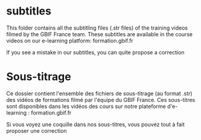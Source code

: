 # subtitles

This folder contains all the subtitling files (.str files) of the training videos filmed by the GBIF France team. These subtitles are available in the course videos on our e-learning platform: formation.gbif.fr

If you see a mistake in our subtitles, you can quite propose a correction

# Sous-titrage

Ce dossier contient l'ensemble des fichiers de sous-titrage (au format .str) des vidéos de formations filmé par l'équipe du GBIF France. Ces sous-titres sont disponibles dans les vidéos des cours sur notre plateforme d'e-learning : formation.gbif.fr

Si vous voyez une coquille dans nos sous-titres, vous pouvez tout à fait proposer une correction
